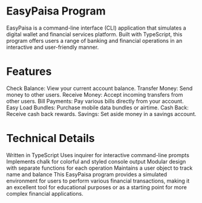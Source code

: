 # EasyPaisa Program
EasyPaisa is a command-line interface (CLI) application that simulates a digital wallet and financial services platform. Built with TypeScript, this program offers users a range of banking and financial operations in an interactive and user-friendly manner.

# Features
Check Balance: View your current account balance.
Transfer Money: Send money to other users.
Receive Money: Accept incoming transfers from other users.
Bill Payments: Pay various bills directly from your account.
Easy Load Bundles: Purchase mobile data bundles or airtime.
Cash Back: Receive cash back rewards.
Savings: Set aside money in a savings account.
# Technical Details
Written in TypeScript
Uses inquirer for interactive command-line prompts
Implements chalk for colorful and styled console output
Modular design with separate functions for each operation
Maintains a user object to track name and balance
This EasyPaisa program provides a simulated environment for users to perform various financial transactions, making it an excellent tool for educational purposes or as a starting point for more complex financial applications.
